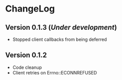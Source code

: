 # ChangeLog

## Version 0.1.3 (_Under development_)

- Stopped client callbacks from being deferred

## Version 0.1.2

- Code cleanup
- Client retries on Errno::ECONNREFUSED
